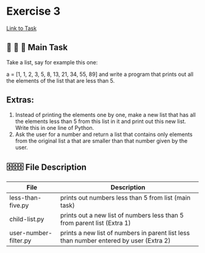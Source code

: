 # Exercise 3
[Link to Task](https://www.practicepython.org/exercise/2014/02/15/03-list-less-than-ten.html)
## :briefcase: :briefcase: :briefcase: Main Task
Take a list, say for example this one:

  a = [1, 1, 2, 3, 5, 8, 13, 21, 34, 55, 89]
and write a program that prints out all the elements of the list that are less than 5.

## Extras:

1. Instead of printing the elements one by one, make a new list that has all the elements less than 5 from this list in it and print out this new list.
Write this in one line of Python.
2. Ask the user for a number and return a list that contains only elements from the original list a that are smaller than that number given by the user.

## 🗄️🗄️🗄️ File Description
| File | Description |
| -------- | -------- |
| less-than-five.py | prints out numbers less than  5 from list (main task) |
| child-list.py | prints out a new list of numbers less than 5 from parent list (Extra 1) |
| user-number-filter.py | prints a new list of numbers in parent list less than number entered by user (Extra 2) |

